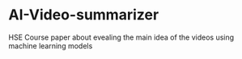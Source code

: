 # AI-Video-summarizer
HSE Course paper about evealing the main idea of ​​the videos using machine learning models
